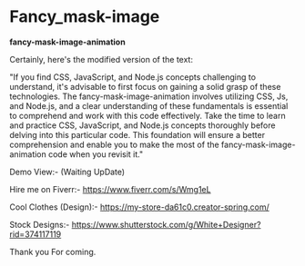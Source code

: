 # Fancy_mask-image
**fancy-mask-image-animation**

Certainly, here's the modified version of the text:

"If you find CSS, JavaScript, and Node.js concepts challenging to understand, it's advisable to first focus on gaining a solid grasp of these technologies. The fancy-mask-image-animation involves utilizing CSS, Js, and Node.js, and a clear understanding of these fundamentals is essential to comprehend and work with this code effectively. 
Take the time to learn and practice CSS, JavaScript, and Node.js concepts thoroughly before delving into this particular code. This foundation will ensure a better comprehension and enable you to make the most of the fancy-mask-image-animation code when you revisit it."


Demo View:- (Waiting UpDate)

Hire me on Fiverr:- https://www.fiverr.com/s/Wmg1eL

Cool Clothes (Design):- https://my-store-da61c0.creator-spring.com/

Stock Designs:- https://www.shutterstock.com/g/White+Designer?rid=374117119

Thank you For coming.
